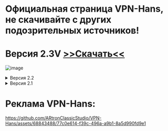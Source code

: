 # Официальная страница VPN-Hans, не скачивайте с других подозрительных источников!

# Версия 2.3V [>>Скачать<<](https://github.com/ARtronClassicStudio/VPN-Hans/releases/download/2-3V/VPN.Hans.exe) 

  ![image](https://github.com/ARtronClassicStudio/VPN-Hans/assets/68843488/0373cc9c-c7da-4968-80f7-200e4fe69fb3)



<details>
<summary>Версия 2.2</summary>
  
[>>Скачать<<](https://github.com/ARtronClassicStudio/VPN-Hans/releases/download/2-2V/VPN.Hans.exe) 
  
![image](https://github.com/ARtronClassicStudio/VPN-Hans/assets/68843488/1bd81b2a-5bfb-431a-ad12-f2c276822820)

</details>

<details>
<summary>Версия 2.1</summary>

[>>Скачать<<](https://github.com/ARtronClassicStudio/VPN-Hans/releases/download/2-1V/VPN.Hans.exe) 

![image](https://github.com/ARtronClassicStudio/VPN-Hans/assets/68843488/04978e50-c1df-49da-b241-c2ffd87879e2)

</details>

# Реклама VPN-Hans:

https://github.com/ARtronClassicStudio/VPN-Hans/assets/68843488/77c0e614-f39c-496a-a9b1-8a5d990fd9e1


